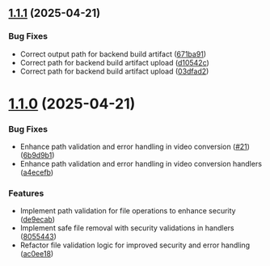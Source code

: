 ## [1.1.1](https://github.com/gatanasi/video-converter/compare/v1.1.0...v1.1.1) (2025-04-21)


### Bug Fixes

* Correct output path for backend build artifact ([671ba91](https://github.com/gatanasi/video-converter/commit/671ba91ab0d6492eb8d38451454246275bb7c162))
* Correct path for backend build artifact upload ([d10542c](https://github.com/gatanasi/video-converter/commit/d10542c655df61a0c3743173399d48cb1d94a7a8))
* Correct path for backend build artifact upload ([03dfad2](https://github.com/gatanasi/video-converter/commit/03dfad2cd91c7d5df0065e97ff403a99d101e8ea))

# [1.1.0](https://github.com/gatanasi/video-converter/compare/v1.0.0...v1.1.0) (2025-04-21)


### Bug Fixes

* Enhance path validation and error handling in video conversion ([#21](https://github.com/gatanasi/video-converter/issues/21)) ([6b9d9b1](https://github.com/gatanasi/video-converter/commit/6b9d9b1453b70805ec9e81d7962ec45e652e696b))
* Enhance path validation and error handling in video conversion handlers ([a4ecefb](https://github.com/gatanasi/video-converter/commit/a4ecefb87ed806de56d7bba1fd55739cc817261c))


### Features

* Implement path validation for file operations to enhance security ([de9ecab](https://github.com/gatanasi/video-converter/commit/de9ecab941a83437772a6dec73b004bb72db054a))
* Implement safe file removal with security validations in handlers ([8055443](https://github.com/gatanasi/video-converter/commit/8055443e97f3a4cf3786edd95a8af3f8fa1c5b89))
* Refactor file validation logic for improved security and error handling ([ac0ee18](https://github.com/gatanasi/video-converter/commit/ac0ee181f69b7b5003fde6c76eebd613905285f6))
